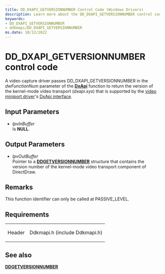 ```yaml
---
title: DD_DXAPI_GETVERSIONNUMBER Control Code (Windows Drivers)
description: Learn more about the DD_DXAPI_GETVERSIONNUMBER control code.
keywords:
- DD_DXAPI_GETVERSIONNUMBER
- ddkmapi/DD_DXAPI_GETVERSIONNUMBER
ms.date: 10/12/2022
---
```


# DD\_DXAPI\_GETVERSIONNUMBER control code

A video capture driver passes DD\_DXAPI\_GETVERSIONNUMBER in the *dwFunctionNum* parameter of the [**DxApi**](/windows-hardware/drivers/ddi/dxapi/nf-dxapi-dxapi) function to return the version of the kernel-mode video transport (*dxapi.sys*) that is supported by the [video miniport driver](video-miniport-drivers-in-the-windows-2000-display-driver-model.md)'s [DxApi interface](/windows/win32/api/dxmini/ns-dxmini-dxapi_interface).

## Input Parameters

- *lpvInBuffer*  
    Is **NULL**.

## Output Parameters

- *lpvOutBuffer*  
    Pointer to a [**DDGETVERSIONNUMBER**](/windows/win32/api/ddkmapi/ns-ddkmapi-ddgetversionnumber) structure that contains the version number of the kernel-mode video transport component of DirectDraw.

## Remarks

This function identifier can only be called at PASSIVE\_LEVEL.

## Requirements

<table>
<tbody>
<tr class="odd">
<td><p>Header</p></td>
<td>Ddkmapi.h (include Ddkmapi.h)</td>
</tr>
</tbody>
</table>

## See also

[**DDGETVERSIONNUMBER**](/windows/win32/api/ddkmapi/ns-ddkmapi-ddgetversionnumber)
